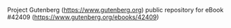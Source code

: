 Project Gutenberg (https://www.gutenberg.org) public repository for eBook #42409 (https://www.gutenberg.org/ebooks/42409)
